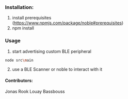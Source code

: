 ### Installation: ###

1. install prerequisites (https://www.npmjs.com/package/noble#prerequisites)
2. npm install

### Usage ###
1. start advertising custom BLE peripheral
```sh
node src\main
```

2. use a BLE Scanner or noble to interact with it

#### Contributors: ####
Jonas Rook
Louay Bassbouss